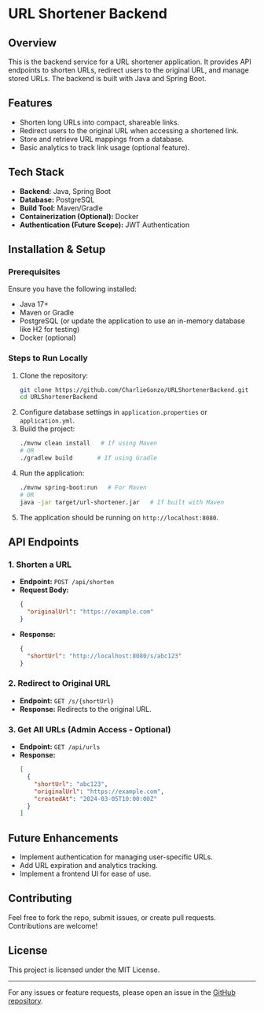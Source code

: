 # URL Shortener Backend

## Overview
This is the backend service for a URL shortener application. It provides API endpoints to shorten URLs, redirect users to the original URL, and manage stored URLs. The backend is built with Java and Spring Boot.

## Features
- Shorten long URLs into compact, shareable links.
- Redirect users to the original URL when accessing a shortened link.
- Store and retrieve URL mappings from a database.
- Basic analytics to track link usage (optional feature).

## Tech Stack
- **Backend:** Java, Spring Boot
- **Database:** PostgreSQL
- **Build Tool:** Maven/Gradle
- **Containerization (Optional):** Docker
- **Authentication (Future Scope):** JWT Authentication

## Installation & Setup
### Prerequisites
Ensure you have the following installed:
- Java 17+
- Maven or Gradle
- PostgreSQL (or update the application to use an in-memory database like H2 for testing)
- Docker (optional)

### Steps to Run Locally
1. Clone the repository:
   ```sh
   git clone https://github.com/CharlieGonzo/URLShortenerBackend.git
   cd URLShortenerBackend
   ```
2. Configure database settings in `application.properties` or `application.yml`.
3. Build the project:
   ```sh
   ./mvnw clean install   # If using Maven
   # OR
   ./gradlew build       # If using Gradle
   ```
4. Run the application:
   ```sh
   ./mvnw spring-boot:run   # For Maven
   # OR
   java -jar target/url-shortener.jar   # If built with Maven
   ```
5. The application should be running on `http://localhost:8080`.

## API Endpoints
### 1. Shorten a URL
- **Endpoint:** `POST /api/shorten`
- **Request Body:**
  ```json
  {
    "originalUrl": "https://example.com"
  }
  ```
- **Response:**
  ```json
  {
    "shortUrl": "http://localhost:8080/s/abc123"
  }
  ```

### 2. Redirect to Original URL
- **Endpoint:** `GET /s/{shortUrl}`
- **Response:** Redirects to the original URL.

### 3. Get All URLs (Admin Access - Optional)
- **Endpoint:** `GET /api/urls`
- **Response:**
  ```json
  [
    {
      "shortUrl": "abc123",
      "originalUrl": "https://example.com",
      "createdAt": "2024-03-05T10:00:00Z"
    }
  ]
  ```

## Future Enhancements
- Implement authentication for managing user-specific URLs.
- Add URL expiration and analytics tracking.
- Implement a frontend UI for ease of use.

## Contributing
Feel free to fork the repo, submit issues, or create pull requests. Contributions are welcome!

## License
This project is licensed under the MIT License.

---

For any issues or feature requests, please open an issue in the [GitHub repository](https://github.com/CharlieGonzo/URLShortenerBackend/issues).

